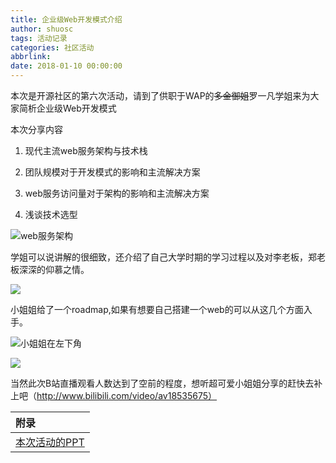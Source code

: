 ```yaml
---
title: 企业级Web开发模式介绍 
author: shuosc
tags: 活动记录
categories: 社区活动
abbrlink: 
date: 2018-01-10 00:00:00
---
```

本次是开源社区的第六次活动，请到了供职于WAP的~~多金御姐~~罗一凡学姐来为大家简析企业级Web开发模式



 本次分享内容

1. 现代主流web服务架构与技术栈          

2. 团队规模对于开发模式的影响和主流解决方案 

3. web服务访问量对于架构的影响和主流解决方案                                  

4. 浅谈技术选型

![web服务架构](http://mmbiz.qpic.cn/mmbiz_jpg/ErNIAficWks0gBzankpuqM7uJtxRWKk946DydBvbCFL65ctbIpZje4GUwbWL8nd4MGSu4V5sWUEXYvDD6KM39vQ/640?wx_fmt=jpeg&tp=webp&wxfrom=5&wx_lazy=1&wx_co=1)

学姐可以说讲解的很细致，还介绍了自己大学时期的学习过程以及对李老板，郑老板深深的仰慕之情。

![](http://mmbiz.qpic.cn/mmbiz_jpg/ErNIAficWks0gBzankpuqM7uJtxRWKk94WrtJacRus5cpEDicvmeovEr1hUJWzmO1BduRUO47LwPyZ9PRjowVkkQ/640?wx_fmt=jpeg&tp=webp&wxfrom=5&wx_lazy=1&wx_co=1)

小姐姐给了一个roadmap,如果有想要自己搭建一个web的可以从这几个方面入手。


![小姐姐在左下角](http://mmbiz.qpic.cn/mmbiz_jpg/ErNIAficWks0gBzankpuqM7uJtxRWKk94Loj1lKib6UZjL4owXAAX49B1P07kWPm80SiciaSUib3n3s9FCZp5sQf6dA/640?wx_fmt=jpeg&tp=webp&wxfrom=5&wx_lazy=1&wx_co=1)

![](http://mmbiz.qpic.cn/mmbiz_jpg/ErNIAficWks0gBzankpuqM7uJtxRWKk94amx4NaKa1JUYtHP4HD00jG7D2ia6OP40LsAC9A2iaTeD9V8Xj51JKicgg/640?wx_fmt=jpeg&tp=webp&wxfrom=5&wx_lazy=1&wx_co=1)

当然此次B站直播观看人数达到了空前的程度，想听超可爱小姐姐分享的赶快去补上吧（http://www.bilibili.com/video/av18535675）

| 附录 |
| :------- |
|[本次活动的PPT](https://github.com/shuopensourcecommunity/meta-OSC/raw/master/activities/2017/winter/week-6/17-1-6-presentation.pptx)|

